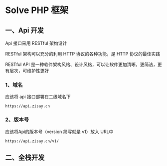 # Solve PHP 框架

## 一、Api 开发

Api 接口采用 RESTful 架构设计

RESTful 架构可以充分的利用 HTTP 协议的各种功能，是 HTTP 协议的最佳实践

RESTful API 是一种软件架构风格、设计风格，可以让软件更加清晰，更简洁，更有层次，可维护性更好

### 1、域名

应该将 api 接口部署在二级域名下

```
https://api.zisay.cn
```

### 2、版本号

应该将Api的版本号（version 简写就是  v1）放入 URL中

```
https://api.zisay.cn/v1/
```



## 二、全栈开发

